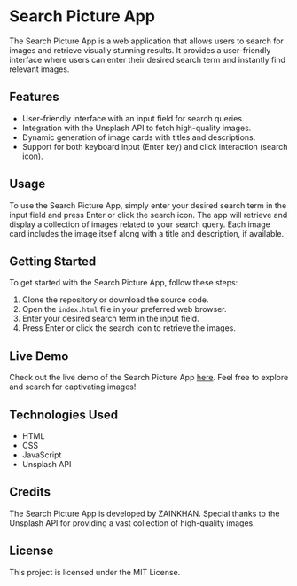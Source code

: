 # Search Picture App

The Search Picture App is a web application that allows users to search for images and retrieve visually stunning results. It provides a user-friendly interface where users can enter their desired search term and instantly find relevant images.

## Features

- User-friendly interface with an input field for search queries.
- Integration with the Unsplash API to fetch high-quality images.
- Dynamic generation of image cards with titles and descriptions.
- Support for both keyboard input (Enter key) and click interaction (search icon).

## Usage

To use the Search Picture App, simply enter your desired search term in the input field and press Enter or click the search icon. The app will retrieve and display a collection of images related to your search query. Each image card includes the image itself along with a title and description, if available.

## Getting Started

To get started with the Search Picture App, follow these steps:

1. Clone the repository or download the source code.
2. Open the `index.html` file in your preferred web browser.
3. Enter your desired search term in the input field.
4. Press Enter or click the search icon to retrieve the images.

## Live Demo

Check out the live demo of the Search Picture App [here](https://zainkhan25.github.io/Image-Search-App/). Feel free to explore and search for captivating images!

## Technologies Used

- HTML
- CSS
- JavaScript
- Unsplash API

## Credits

The Search Picture App is developed by ZAINKHAN. Special thanks to the Unsplash API for providing a vast collection of high-quality images.

## License

This project is licensed under the MIT License.
